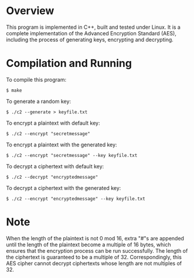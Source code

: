 # Overview
This program is implemented in C++, built and tested under Linux. It is a complete implementation of the Advanced Encryption Standard (AES), including the process of generating keys, encrypting and decrypting.
# Compilation and Running
To compile this program:
```
$ make
```
To generate a random key:
```
$ ./c2 --generate > keyfile.txt
```
To encrypt a plaintext with default key:
```
$ ./c2 --encrypt "secretmessage"
```
To encrypt a plaintext with the generated key:
```
$ ./c2 --encrypt "secretmessage" --key keyfile.txt
```
To decrypt a ciphertext with default key:
```
$ ./c2 --decrypt "encryptedmessage"
```
To decrypt a ciphertext with the generated key:
```
$ ./c2 --encrypt "encryptedmessage" --key keyfile.txt
```
# Note
When the length of the plaintext is not 0 mod 16, extra "#"s are appended until the length of the plaintext become a multiple of 16 bytes, which ensures that the encryption process can be run successfully. The length of the ciphertext is guaranteed to be a multiple of 32. Correspondingly, this AES cipher cannot decrypt ciphertexts whose length are not multiples of 32.
